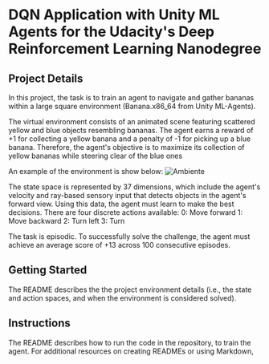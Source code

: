 # DQN Application with Unity ML Agents for the Udacity's Deep Reinforcement Learning Nanodegree
## Project Details
In this project, the task is to train an agent to navigate and gather bananas within a large square environment (Banana.x86_64 from Unity ML-Agents).

The virtual environment consists of an animated scene featuring scattered yellow and blue objects resembling bananas. The agent earns a reward of +1 for collecting a yellow banana and a penalty of -1 for picking up a blue banana. Therefore, the agent's objective is to maximize its collection of yellow bananas while steering clear of the blue ones

An example of the environment is show below:
![Ambiente](https://video.udacity-data.com/topher/2018/June/5b1ab4b0_banana/banana.gif)

The state space is represented by 37 dimensions, which include the agent's velocity and ray-based sensory input that detects objects in the agent's forward view. Using this data, the agent must learn to make the best decisions. There are four discrete actions available:
0: Move forward
1: Move backward
2: Turn left
3: Turn 

The task is episodic. To successfully solve the challenge, the agent must achieve an average score of +13 across 100 consecutive episodes.

## Getting Started
The README describes the the project environment details (i.e., the state and action spaces, and when the environment is considered solved).
## Instructions
The README describes how to run the code in the repository, to train the agent. For additional resources on creating READMEs or using Markdown, 
